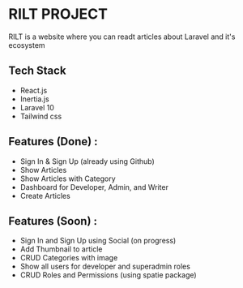 # RILT PROJECT
RILT is a website where you can readt articles about Laravel and it's ecosystem

## Tech Stack
 - React.js
 - Inertia.js
 - Laravel 10
 - Tailwind css

## Features (Done) : 
 - Sign In & Sign Up (already using Github)
 - Show Articles
 - Show Articles with Category
 - Dashboard for Developer, Admin, and Writer
 - Create Articles

 ## Features (Soon) :
 - Sign In and Sign Up using Social (on progress)
 - Add Thumbnail to article
 - CRUD Categories with image
 - Show all users for developer and superadmin roles
 - CRUD Roles and Permissions (using spatie package)
